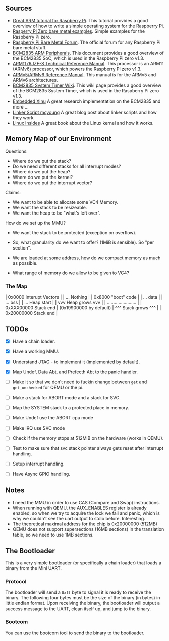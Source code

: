 ## Sources
- [Great ARM tutorial for Raspberry Pi](https://github.com/BrianSidebotham/arm-tutorial-rpi). This
    tutorial provides a good overview of how to write a simple operating system for the Raspberry Pi.
- [Rasperry Pi Zero bare metal examples](https://github.com/dwelch67/raspberrypi-zero). Simple examples for
    the Raspberry Pi zero.
- [Raspberry Pi Bare Metal Forum](https://forums.raspberrypi.com/viewtopic.php?t=72260). The official forum
    for any Raspberry Pi bare metal stuff.
- [BCM2835 ARM Peripherals](https://www.raspberrypi.org/app/uploads/2012/02/BCM2835-ARM-Peripherals.pdf). This
    document provides a good overview of the BCM2835 SoC, which is used in the Raspberry Pi zero v1.3.
- [ARM1176JZF-S Technical Reference Manual](https://developer.arm.com/documentation/ddi0301/h). This processor
    is an ARM11 (ARMv6) processor, which powers the Raspberry Pi zero v1.3.
- [ARMv5/ARMv6 Reference Manual](ARMv5-ARM.pdf). This manual is for the ARMv5 and ARMv6 architectures.
- [BCM2835 System Timer Wiki](https://xinu.cs.mu.edu/index.php/BCM2835_System_Timer). This wiki page
    provides a good overview of the BCM2835 System Timer, which is used in the Raspberry Pi zero v1.3.
- [Embedded Xinu](https://embedded-xinu.readthedocs.io/en/latest/Introduction.html) A great research implementation
    on the BCM2835 and more ...
- [Linker Script mcyoung](https://mcyoung.xyz/2021/06/01/linker-script/) A great blog post about linker scripts
    and how they work.
- [Linux Insides](https://0xax.gitbooks.io/linux-insides/content/index.html) A great book about the Linux kernel
    and how it works.

## Memory Map of our Environment
Questions:
- Where do we put the stack?
- Do we need different stacks for all interrupt modes?
- Where do we put the heap?
- Where do we put the kernel?
- Where do we put the interrupt vector?

Claims:
- We want to be able to allocate some VC4 Memory.
- We want the stack to be resizeable.
- We want the heap to be "what's left over".

How do we set up the MMU?
- We want the stack to be protected (exception on overflow).
- So, what granularity do we want to offer? (1MiB is sensible). So "per section".
- We are loaded at some address, how do we compact memory as much as possible.

- What range of memory do we allow to be given to VC4?

### The Map

| 0x0000 Interupt Vectors |
| ... Nothing             |
| 0x8000 "boot" code      |
| ... data                |
| ... bss                 |
| ... Heap start          |
|   vvv Heap grows vvv    |
| ....................... |
| 0xXXX00000 Stack end    | (0x19900000 by default)
|   ^^^ Stack grows ^^^   |
| 0x20000000 Stack end    |



## TODOs
- [x] Have a chain loader.
- [x] Have a working MMU.
- [x] Understand JTAG - to implement it (implemented by default).
- [x] Map Undef, Data Abt, and Prefecth Abt to the panic handler.

- [ ] Make it so that we don't need to fuckin change between `get` and `get_unchecked` for QEMU or the pi.
- [ ] Make a stack for ABORT mode and a stack for SVC.
- [ ] Map the SYSTEM stack to a protected place in memory.
- [ ] Make Undef use the ABORT cpu mode
- [ ] Make IRQ use SVC mode
- [ ] Check if the memory stops at 512MiB on the hardware (works in QEMU). 
- [ ] Test to make sure that svc stack pointer always gets reset after interrupt handling.

- [ ] Setup interrupt handling.
- [ ] Have Async GPIO handling.

## Notes
- I need the MMU in order to use CAS (Compare and Swap) instructions.
- When running with QEMU, the AUX_ENABLES register is already enabled, so when we try to acquire the lock
    we fail and panic, which is why we couldn't see the uart output to stdio before. Interesting.
- The theoretical maximal address for the chip is 0x20000000 (512MB)
- QEMU does not support supersections (16MB sections) in the translation table, so we need to use 1MB sections.

## The Bootloader

This is a very simple bootloader (or specifically a chain loader) that loads a binary from the Mini UART.

### Protocol

The bootloader will send a `0xff` byte to signal it is ready to receive the binary. The following four bytes
must be the size of the binary (in bytes) in little endian format. Upon receiving the binary, the bootloader
will output a success message to the UART, clean itself up, and jump to the binary.

### Bootcom

You can use the bootcom tool to send the binary to the bootloader.
